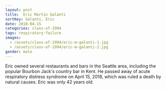 ```yaml
---
layout: post
title:  Eric Martin Galanti
sortKey: Galanti, Eric
date: 2018-04-15
categories: class-of-1994
tags: respiratory-failure
images:
  - /assets/class-of-1994/eric-m-galanti-1.jpg
  - /assets/class-of-1994/eric-m-galanti-2.jpg
gender: male
---
```

Eric owned several restaurants and bars in the Seattle area, including the popular Bourbon Jack's country bar in Kent. He passed away of acute respiratory distress syndrome on April 15, 2018, which was ruled a death by natural causes. Eric was only 42 years old.
